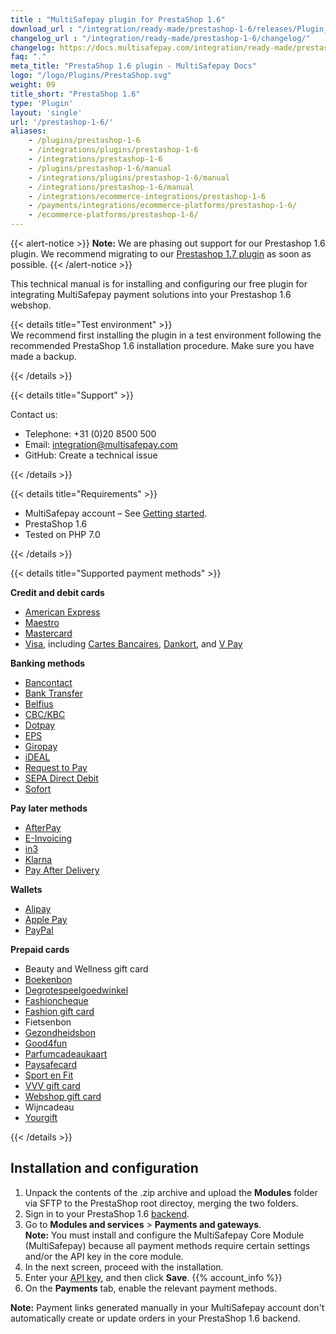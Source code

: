 ```yaml
---
title : "MultiSafepay plugin for PrestaShop 1.6"
download_url : "/integration/ready-made/prestashop-1-6/releases/Plugin_PrestaShop1.6_3.7.0.zip"
changelog_url : "/integration/ready-made/prestashop-1-6/changelog/"
changelog: https://docs.multisafepay.com/integration/ready-made/prestashop-1-6/changelog/
faq: "."
meta_title: "PrestaShop 1.6 plugin - MultiSafepay Docs"
logo: "/logo/Plugins/PrestaShop.svg"
weight: 09
title_short: "PrestaShop 1.6"
type: 'Plugin'
layout: 'single'
url: '/prestashop-1-6/'
aliases: 
    - /plugins/prestashop-1-6
    - /integrations/plugins/prestashop-1-6
    - /integrations/prestashop-1-6
    - /plugins/prestashop-1-6/manual
    - /integrations/plugins/prestashop-1-6/manual
    - /integrations/prestashop-1-6/manual
    - /integrations/ecommerce-integrations/prestashop-1-6
    - /payments/integrations/ecommerce-platforms/prestashop-1-6/
    - /ecommerce-platforms/prestashop-1-6/
---
```


{{< alert-notice >}} **Note:** We are phasing out support for our Prestashop 1.6 plugin. We recommend migrating to our [Prestashop 1.7 plugin](/prestashop/) as soon as possible. {{< /alert-notice >}}

This technical manual is for installing and configuring our free plugin for integrating MultiSafepay payment solutions into your Prestashop 1.6 webshop.

{{< details title="Test environment" >}}
&nbsp;  
We recommend first installing the plugin in a test environment following the recommended PrestaShop 1.6 installation procedure. Make sure you have made a backup.

{{< /details >}}

{{< details title="Support" >}}

Contact us:

- Telephone: +31 (0)20 8500 500
- Email: <integration@multisafepay.com>
- GitHub: Create a technical issue

{{< /details >}}

{{< details title="Requirements" >}}

- MultiSafepay account – See [Getting started](/getting-started/).
- PrestaShop 1.6
- Tested on PHP 7.0

{{< /details >}}

{{< details title="Supported payment methods" >}}

**Credit and debit cards**

- [American Express](/payment-methods/american-express)
- [Maestro](/payment-methods/maestro)
- [Mastercard](/payment-methods/mastercard)
- [Visa](/payments/methods/credit-and-debit-cards/visa), including [Cartes Bancaires](/payment-methods/cartes-bancaires), [Dankort](/payment-methods/dankort), and [V Pay](/payment-methods/vpay/)

**Banking methods**

- [Bancontact](/payment-methods/bancontact)
- [Bank Transfer](/payment-methods/bank-transfer)
- [Belfius](/payment-methods/belfius)
- [CBC/KBC](/payment-methods/cbc-kbc)
- [Dotpay](/payment-methods/dotpay)
- [EPS](/payment-methods/eps)
- [Giropay](/payment-methods/giropay)
- [iDEAL](/payment-methods/ideal)
- [Request to Pay](/payments/methods/banks/request-to-pay)
- [SEPA Direct Debit](/payment-methods/sepa-direct-debit)
- [Sofort](/payment-methods/sofort)

**Pay later methods**

- [AfterPay](/payments/methods/billing-suite/afterpay)
- [E-Invoicing](/payment-methods/e-invoicing)
- [in3](/payment-methods/in3)
- [Klarna](/payment-methods/klarna)
- [Pay After Delivery](/payment-methods/pay-after-delivery)

**Wallets**

- [Alipay](/payment-methods/alipay)
- [Apple Pay](/payments/methods/wallet/applepay)
- [PayPal](/payment-methods/paypal)

**Prepaid cards**

- Beauty and Wellness gift card
- [Boekenbon](https://www.cadeaubon.nl/cadeaubonnen/nederlandse-boekenbon)
- [Degrotespeelgoedwinkel](https://www.degrotespeelgoedwinkel.nl/cadeaukaart)
- [Fashioncheque](https://www.fashioncheque.com/nl)
- [Fashion gift card](https://www.fashion-giftcard.nl)
- Fietsenbon
- [Gezondheidsbon](https://www.gezondheidsbon.nl/mhome)
- [Good4fun](https://www.good4fun.nl)
- [Parfumcadeaukaart](https://www.parfumcadeaukaart.nl)
- [Paysafecard](/payment-methods/paysafecard)
- [Sport en Fit](https://www.sportenfitcadeau.nl)
- [VVV gift card](https://www.vvvcadeaukaarten.nl)
- [Webshop gift card](https://www.webshopgiftcard.nl)
- Wijncadeau
- [Yourgift](https://www.yourgift.nl/)

{{< /details >}}

## Installation and configuration
1. Unpack the contents of the .zip archive and upload the **Modules** folder via SFTP to the PrestaShop root directoy, merging the two folders.
2. Sign in to your PrestaShop 1.6 [backend](/glossaries/multisafepay-glossary/#backend).
3. Go to **Modules and services** > **Payments and gateways**.  
    **Note:** You must install and configure the MultiSafepay Core Module (MultiSafepay) because all payment methods require certain settings and/or the API key in the core module.
4. In the next screen, proceed with the installation.
5. Enter your [API key](/glossaries/multisafepay-glossary/#api-key), and then click **Save**. {{% account_info %}}
6. On the **Payments** tab, enable the relevant payment methods.

**Note:** Payment links generated manually in your MultiSafepay account don't automatically create or update orders in your PrestaShop 1.6 backend.


